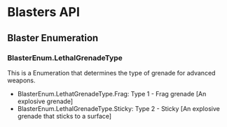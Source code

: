 # Blasters API

## Blaster Enumeration

### BlasterEnum.LethalGrenadeType
This is a Enumeration that determines the type of grenade for advanced weapons.
* BlasterEnum.LethatGrenadeType.Frag:   Type 1 - Frag grenade [An explosive grenade]
* BlasterEnum.LethalGrenadeType.Sticky: Type 2 - Sticky [An explosive grenade that sticks to a surface]

